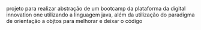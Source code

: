projeto para realizar abstração de um bootcamp da plataforma da digital innovation one utilizando a linguagem java, além da utilização do paradigma de orientação a objtos para melhorar e deixar o código

